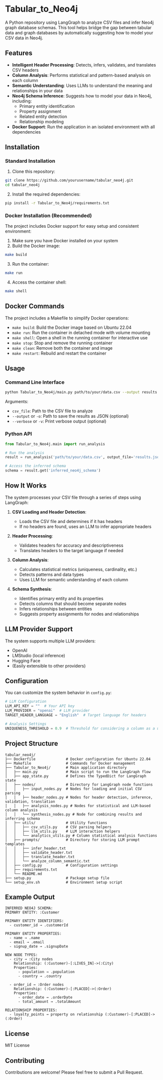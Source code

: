 # Tabular_to_Neo4j

A Python repository using LangGraph to analyze CSV files and infer Neo4j graph database schemas. This tool helps bridge the gap between tabular data and graph databases by automatically suggesting how to model your CSV data in Neo4j.

## Features

- **Intelligent Header Processing**: Detects, infers, validates, and translates CSV headers
- **Column Analysis**: Performs statistical and pattern-based analysis on each column
- **Semantic Understanding**: Uses LLMs to understand the meaning and relationships in your data
- **Neo4j Schema Inference**: Suggests how to model your data in Neo4j, including:
  - Primary entity identification
  - Property assignment
  - Related entity detection
  - Relationship modeling
- **Docker Support**: Run the application in an isolated environment with all dependencies

## Installation

### Standard Installation

1. Clone this repository:
```bash
git clone https://github.com/yourusername/tabular_neo4j.git
cd tabular_neo4j
```

2. Install the required dependencies:
```bash
pip install -r Tabular_to_Neo4j/requirements.txt
```

### Docker Installation (Recommended)

The project includes Docker support for easy setup and consistent environment:

1. Make sure you have Docker installed on your system
2. Build the Docker image:
```bash
make build
```

3. Run the container:
```bash
make run
```

4. Access the container shell:
```bash
make shell
```

## Docker Commands

The project includes a Makefile to simplify Docker operations:

- `make build`: Build the Docker image based on Ubuntu 22.04
- `make run`: Run the container in detached mode with volume mounting
- `make shell`: Open a shell in the running container for interactive use
- `make stop`: Stop and remove the running container
- `make clean`: Remove both the container and image
- `make restart`: Rebuild and restart the container

## Usage

### Command Line Interface

```bash
python Tabular_to_Neo4j/main.py path/to/your/data.csv --output results.json --verbose
```

Arguments:
- `csv_file`: Path to the CSV file to analyze
- `--output` or `-o`: Path to save the results as JSON (optional)
- `--verbose` or `-v`: Print verbose output (optional)

### Python API

```python
from Tabular_to_Neo4j.main import run_analysis

# Run the analysis
result = run_analysis('path/to/your/data.csv', output_file='results.json', verbose=True)

# Access the inferred schema
schema = result.get('inferred_neo4j_schema')
```

## How It Works

The system processes your CSV file through a series of steps using LangGraph:

1. **CSV Loading and Header Detection**:
   - Loads the CSV file and determines if it has headers
   - If no headers are found, uses an LLM to infer appropriate headers

2. **Header Processing**:
   - Validates headers for accuracy and descriptiveness
   - Translates headers to the target language if needed

3. **Column Analysis**:
   - Calculates statistical metrics (uniqueness, cardinality, etc.)
   - Detects patterns and data types
   - Uses LLM for semantic understanding of each column

4. **Schema Synthesis**:
   - Identifies primary entity and its properties
   - Detects columns that should become separate nodes
   - Infers relationships between entities
   - Suggests property assignments for nodes and relationships

## LLM Provider Support

The system supports multiple LLM providers:
- OpenAI
- LMStudio (local inference)
- Hugging Face
- (Easily extensible to other providers)

## Configuration

You can customize the system behavior in `config.py`:

```python
# LLM Configuration
LLM_API_KEY = ""  # Your API key
LLM_PROVIDER = "openai"  # LLM provider
TARGET_HEADER_LANGUAGE = "English"  # Target language for headers

# Analysis Settings
UNIQUENESS_THRESHOLD = 0.9  # Threshold for considering a column as a unique identifier
```

## Project Structure

```
tabular_neo4j/
├── Dockerfile              # Docker configuration for Ubuntu 22.04
├── Makefile                # Commands for Docker management
├── Tabular_to_Neo4j/       # Main application directory
│   ├── main.py             # Main script to run the LangGraph flow
│   ├── app_state.py        # Defines the TypedDict for LangGraph state
│   ├── nodes/              # Directory for LangGraph node functions
│   │   ├── input_nodes.py  # Nodes for loading and initial CSV parsing
│   │   ├── header_nodes.py # Nodes for header detection, inference, validation, translation
│   │   ├── analysis_nodes.py # Nodes for statistical and LLM-based column analysis
│   │   └── synthesis_nodes.py # Node for combining results and inferring schema
│   ├── utils/              # Utility functions
│   │   ├── csv_utils.py    # CSV parsing helpers
│   │   ├── llm_utils.py    # LLM interaction helpers
│   │   └── analytics_utils.py # Column statistical analysis functions
│   ├── prompts/            # Directory for storing LLM prompt templates
│   │   ├── infer_header.txt
│   │   ├── validate_header.txt
│   │   ├── translate_header.txt
│   │   └── analyze_column_semantic.txt
│   ├── config.py           # Configuration settings
│   ├── requirements.txt
│   └── README.md
├── setup.py                # Package setup file
└── setup_env.sh            # Environment setup script
```

## Example Output

```
INFERRED NEO4J SCHEMA:
PRIMARY ENTITY: :Customer

PRIMARY ENTITY IDENTIFIERS:
  - customer_id → .customerId

PRIMARY ENTITY PROPERTIES:
  - name → .name
  - email → .email
  - signup_date → .signupDate

NEW NODE TYPES:
  - city → :City nodes
    Relationship: (:Customer)-[:LIVES_IN]->(:City)
    Properties:
      - population → .population
      - country → .country

  - order_id → :Order nodes
    Relationship: (:Customer)-[:PLACED]->(:Order)
    Properties:
      - order_date → .orderDate
      - total_amount → .totalAmount

RELATIONSHIP PROPERTIES:
  - loyalty_points → property on relationship (:Customer)-[:PLACED]->(:Order)
```

## License

MIT License

## Contributing

Contributions are welcome! Please feel free to submit a Pull Request.
